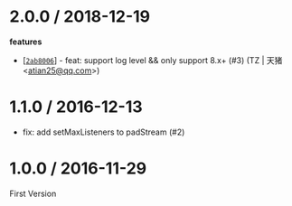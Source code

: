
2.0.0 / 2018-12-19
==================

**features**
  * [[`2ab8006`](http://github.com/node-modules/zlogger/commit/2ab80065df25d5b7c3a8e801917deb316cdf802a)] - feat: support log level && only support 8.x+ (#3) (TZ | 天猪 <<atian25@qq.com>>)

1.1.0 / 2016-12-13
==================

  * fix: add setMaxListeners to padStream (#2)

1.0.0 / 2016-11-29
==================

First Version

